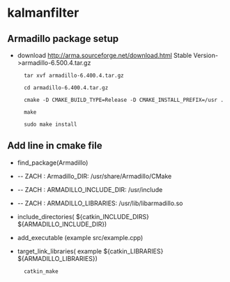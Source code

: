 # kalmanfilter

## Armadillo package setup
* download http://arma.sourceforge.net/download.html   Stable Version->armadillo-6.500.4.tar.gz

		tar xvf armadillo-6.400.4.tar.gz 

		cd armadillo-6.400.4.tar.gz 

		cmake -D CMAKE_BUILD_TYPE=Release -D CMAKE_INSTALL_PREFIX=/usr .

		make

		sudo make install

## Add line in cmake file

* find_package(Armadillo)
* 	-- ZACH : Armadillo_DIR: /usr/share/Armadillo/CMake
* 	-- ZACH : ARMADILLO_INCLUDE_DIR: /usr/include
*	-- ZACH : ARMADILLO_LIBRARIES: /usr/lib/libarmadillo.so
* include_directories( ${catkin_INCLUDE_DIRS} ${ARMADILLO_INCLUDE_DIR})
* add_executable (example src/example.cpp)
* target_link_libraries( example ${catkin_LIBRARIES} ${ARMADILLO_LIBRARIES})

		catkin_make

